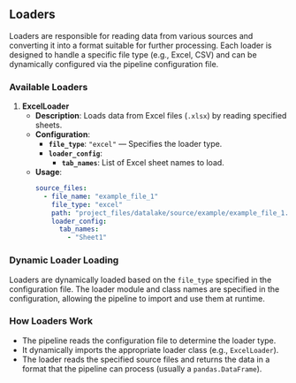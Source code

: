 ## Loaders

Loaders are responsible for reading data from various sources and converting it into a format suitable for further processing. Each loader is designed to handle a specific file type (e.g., Excel, CSV) and can be dynamically configured via the pipeline configuration file. 

### Available Loaders

1. **ExcelLoader**
   - **Description**: Loads data from Excel files (`.xlsx`) by reading specified sheets.
   - **Configuration**:
     - **`file_type`**: `"excel"` — Specifies the loader type.
     - **`loader_config`**:
       - **`tab_names`**: List of Excel sheet names to load.
   - **Usage**:
     ```yaml
     source_files:
       - file_name: "example_file_1"
         file_type: "excel"
         path: "project_files/datalake/source/example/example_file_1.xlsx"
         loader_config:
           tab_names:
             - "Sheet1"
     ```

### Dynamic Loader Loading

Loaders are dynamically loaded based on the `file_type` specified in the configuration file. The loader module and class names are specified in the configuration, allowing the pipeline to import and use them at runtime.

### How Loaders Work

- The pipeline reads the configuration file to determine the loader type.
- It dynamically imports the appropriate loader class (e.g., `ExcelLoader`).
- The loader reads the specified source files and returns the data in a format that the pipeline can process (usually a `pandas.DataFrame`).
